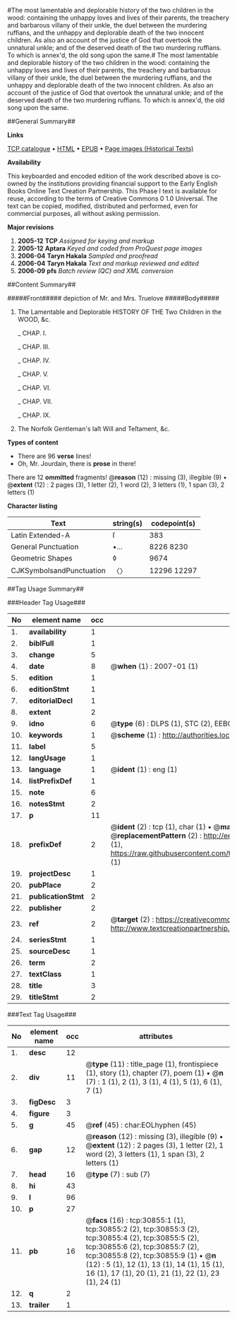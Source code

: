 #The most lamentable and deplorable history of the two children in the wood: containing the unhappy loves and lives of their parents, the treachery and barbarous villany of their unkle, the duel between the murdering ruffians, and the unhappy and deplorable death of the two innocent children. As also an account of the justice of God that overtook the unnatural unkle; and of the deserved death of the two murdering ruffians. To which is annex'd, the old song upon the same.#
The most lamentable and deplorable history of the two children in the wood: containing the unhappy loves and lives of their parents, the treachery and barbarous villany of their unkle, the duel between the murdering ruffians, and the unhappy and deplorable death of the two innocent children. As also an account of the justice of God that overtook the unnatural unkle; and of the deserved death of the two murdering ruffians. To which is annex'd, the old song upon the same.

##General Summary##

**Links**

[TCP catalogue](http://www.ota.ox.ac.uk/tcp/)  • 
[HTML](http://tei.it.ox.ac.uk/tcp/Texts-HTML/free/A51/A51466.html)  • 
[EPUB](http://tei.it.ox.ac.uk/tcp/Texts-EPUB/free/A51/A51466.epub) • 
[Page images (Historical Texts)](https://data.historicaltexts.jisc.ac.uk/view?pubId=eebo-99826452e&pageId=eebo-99826452e-30855-1)

**Availability**

This keyboarded and encoded edition of the
	       work described above is co-owned by the institutions
	       providing financial support to the Early English Books
	       Online Text Creation Partnership. This Phase I text is
	       available for reuse, according to the terms of Creative
	       Commons 0 1.0 Universal. The text can be copied,
	       modified, distributed and performed, even for
	       commercial purposes, all without asking permission.

**Major revisions**

1. __2005-12__ __TCP__ *Assigned for keying and markup*
1. __2005-12__ __Aptara__ *Keyed and coded from ProQuest page images*
1. __2006-04__ __Taryn Hakala__ *Sampled and proofread*
1. __2006-04__ __Taryn Hakala__ *Text and markup reviewed and edited*
1. __2006-09__ __pfs__ *Batch review (QC) and XML conversion*

##Content Summary##

#####Front#####
depiction of Mr. and Mrs. Truelove
#####Body#####

1. The Lamentable and Deplorable
HISTORY
OF THE
Two Children in the WOOD, &c.

    _ CHAP. I.

    _ CHAP. III.

    _ CHAP. IV.

    _ CHAP. V.

    _ CHAP. VI.

    _ CHAP. VII.

    _ CHAP. IX.

1. The Norfolk Gentleman's laſt Will and Teſtament, &c.

**Types of content**

  * There are 96 **verse** lines!
  * Oh, Mr. Jourdain, there is **prose** in there!

There are 12 **ommitted** fragments! 
 @__reason__ (12) : missing (3), illegible (9)  •  @__extent__ (12) : 2 pages (3), 1 letter (2), 1 word (2), 3 letters (1), 1 span (3), 2 letters (1)

**Character listing**


|Text|string(s)|codepoint(s)|
|---|---|---|
|Latin Extended-A|ſ|383|
|General Punctuation|•…|8226 8230|
|Geometric Shapes|◊|9674|
|CJKSymbolsandPunctuation|〈〉|12296 12297|

##Tag Usage Summary##

###Header Tag Usage###

|No|element name|occ|attributes|
|---|---|---|---|
|1.|__availability__|1||
|2.|__biblFull__|1||
|3.|__change__|5||
|4.|__date__|8| @__when__ (1) : 2007-01 (1)|
|5.|__edition__|1||
|6.|__editionStmt__|1||
|7.|__editorialDecl__|1||
|8.|__extent__|2||
|9.|__idno__|6| @__type__ (6) : DLPS (1), STC (2), EEBO-CITATION (1), PROQUEST (1), VID (1)|
|10.|__keywords__|1| @__scheme__ (1) : http://authorities.loc.gov/ (1)|
|11.|__label__|5||
|12.|__langUsage__|1||
|13.|__language__|1| @__ident__ (1) : eng (1)|
|14.|__listPrefixDef__|1||
|15.|__note__|6||
|16.|__notesStmt__|2||
|17.|__p__|11||
|18.|__prefixDef__|2| @__ident__ (2) : tcp (1), char (1)  •  @__matchPattern__ (2) : ([0-9\-]+):([0-9IVX]+) (1), (.+) (1)  •  @__replacementPattern__ (2) : http://eebo.chadwyck.com/downloadtiff?vid=$1&page=$2 (1), https://raw.githubusercontent.com/textcreationpartnership/Texts/master/tcpchars.xml#$1 (1)|
|19.|__projectDesc__|1||
|20.|__pubPlace__|2||
|21.|__publicationStmt__|2||
|22.|__publisher__|2||
|23.|__ref__|2| @__target__ (2) : https://creativecommons.org/publicdomain/zero/1.0/ (1), http://www.textcreationpartnership.org/docs/. (1)|
|24.|__seriesStmt__|1||
|25.|__sourceDesc__|1||
|26.|__term__|2||
|27.|__textClass__|1||
|28.|__title__|3||
|29.|__titleStmt__|2||


###Text Tag Usage###

|No|element name|occ|attributes|
|---|---|---|---|
|1.|__desc__|12||
|2.|__div__|11| @__type__ (11) : title_page (1), frontispiece (1), story (1), chapter (7), poem (1)  •  @__n__ (7) : 1 (1), 2 (1), 3 (1), 4 (1), 5 (1), 6 (1), 7 (1)|
|3.|__figDesc__|3||
|4.|__figure__|3||
|5.|__g__|45| @__ref__ (45) : char:EOLhyphen (45)|
|6.|__gap__|12| @__reason__ (12) : missing (3), illegible (9)  •  @__extent__ (12) : 2 pages (3), 1 letter (2), 1 word (2), 3 letters (1), 1 span (3), 2 letters (1)|
|7.|__head__|16| @__type__ (7) : sub (7)|
|8.|__hi__|43||
|9.|__l__|96||
|10.|__p__|27||
|11.|__pb__|16| @__facs__ (16) : tcp:30855:1 (1), tcp:30855:2 (2), tcp:30855:3 (2), tcp:30855:4 (2), tcp:30855:5 (2), tcp:30855:6 (2), tcp:30855:7 (2), tcp:30855:8 (2), tcp:30855:9 (1)  •  @__n__ (12) : 5 (1), 12 (1), 13 (1), 14 (1), 15 (1), 16 (1), 17 (1), 20 (1), 21 (1), 22 (1), 23 (1), 24 (1)|
|12.|__q__|2||
|13.|__trailer__|1||
